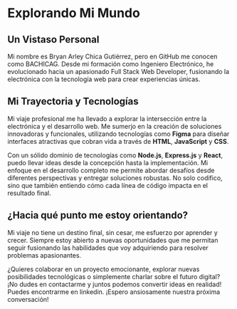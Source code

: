 # Explorando Mi Mundo

## Un Vistaso Personal
Mi nombre es Bryan Arley Chica Gutiérrez, pero en GitHub me conocen como BACHICAG. Desde mi formación como Ingeniero Electrónico, he evolucionado hacia un apasionado Full Stack Web Developer, fusionando la electrónica con la tecnología web para crear experiencias únicas.

## Mi Trayectoria y Tecnologías
Mi viaje profesional me ha llevado a explorar la intersección entre la electrónica y el desarrollo web. Me sumerjo en la creación de soluciones innovadoras y funcionales, utilizando tecnologías como **Figma** para diseñar interfaces atractivas que cobran vida a través de **HTML**, **JavaScript** y **CSS**.

Con un sólido dominio de tecnologías como **Node.js**, **Express.js** y **React**, puedo llevar ideas desde la concepción hasta la implementación. Mi enfoque en el desarrollo completo me permite abordar desafíos desde diferentes perspectivas y entregar soluciones robustas. No solo codifico, sino que también entiendo cómo cada línea de código impacta en el resultado final.

## ¿Hacia qué punto me estoy orientando?
Mi viaje no tiene un destino final, sin cesar, me esfuerzo por aprender y crecer. Siempre estoy abierto a nuevas oportunidades que me permitan seguir fusionando las habilidades que voy adquiriendo para resolver problemas apasionantes.

¿Quieres colaborar en un proyecto emocionante, explorar nuevas posibilidades tecnológicas o simplemente charlar sobre el futuro digital? ¡No dudes en contactarme y juntos podemos convertir ideas en realidad! Puedes encontrarme en linkedin. ¡Espero ansiosamente nuestra próxima conversación!
